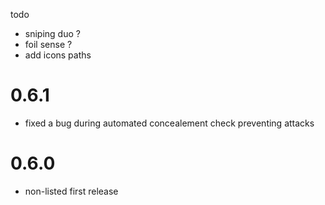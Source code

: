 todo

-   sniping duo ?
-   foil sense ?
-   add icons paths

# 0.6.1

-   fixed a bug during automated concealement check preventing attacks

# 0.6.0

-   non-listed first release
